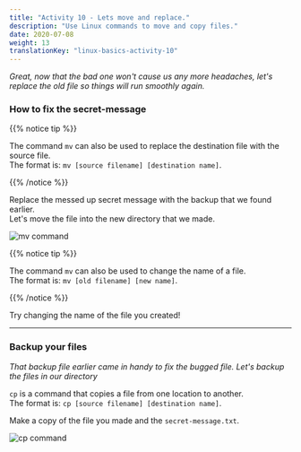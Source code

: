 ```yaml
---
title: "Activity 10 - Lets move and replace."
description: "Use Linux commands to move and copy files."
date: 2020-07-08
weight: 13
translationKey: "linux-basics-activity-10"
---
```


*Great, now that the bad one won't cause us any more headaches, let's replace the old file so things will run smoothly again.*

### How to fix the secret-message

{{% notice tip %}}

The command `mv` can also be used to replace the destination file with the source file.  
The format is: `mv [source filename] [destination name]`.

{{% /notice %}}

Replace the messed up secret message with the backup that we found earlier.  
Let's move the file into the new directory that we made.

![mv command](../images/Act10.1.PNG?classes=border,shadow)

{{% notice tip %}}

The command `mv` can also be used to change the name of a file.  
The format is: `mv [old filename] [new name]`.

{{% /notice %}}

Try changing the name of the file you created!

---

### Backup your files

*That backup file earlier came in handy to fix the bugged file. Let's backup the files in our directory*

`cp` is a command that copies a file from one location to another.  
The format is: `cp [source filename] [destination name]`.

Make a copy of the file you made and the `secret-message.txt`.

![cp command](../images/Act10.2.PNG?classes=border,shadow)
